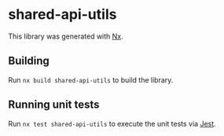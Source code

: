 # shared-api-utils

This library was generated with [Nx](https://nx.dev).

## Building

Run `nx build shared-api-utils` to build the library.

## Running unit tests

Run `nx test shared-api-utils` to execute the unit tests via [Jest](https://jestjs.io).
